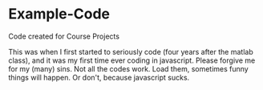 # Example-Code
Code created for Course Projects 

This was when I first started to seriously code (four years after the matlab class), and it was my first time ever coding in javascript. Please forgive me for my (many) sins. Not all the codes work. Load them, sometimes funny things will happen. Or don't, because javascript sucks. 





